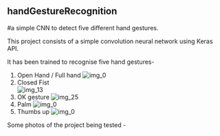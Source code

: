 ## handGestureRecognition
#a simple CNN to detect five different hand gestures.

This project consists of a simple convolution neural network using Keras API.

It has been trained to recognise five hand gestures-
1. Open Hand / Full hand 
![img_0](https://user-images.githubusercontent.com/64610850/120102929-e9509a80-c16a-11eb-8441-823ea9de03ad.jpg)
2. Closed Fist  
![img_13](https://user-images.githubusercontent.com/64610850/120102946-fa011080-c16a-11eb-97d3-45740e181037.jpg)
3. OK gesture 
![img_25](https://user-images.githubusercontent.com/64610850/120102950-fec5c480-c16a-11eb-8530-f84550a8b6ca.jpg)
4. Palm 
![img_0](https://user-images.githubusercontent.com/64610850/120102962-09805980-c16b-11eb-9f5d-541a266062a2.jpg)
5. Thumbs up 
![img_0](https://user-images.githubusercontent.com/64610850/120102993-2157dd80-c16b-11eb-9ffa-5bd71b801b6c.jpg)


Some photos of the project being tested - 


